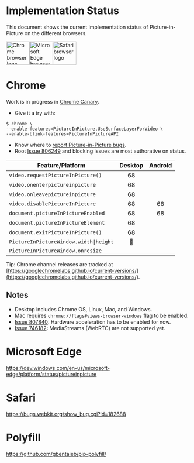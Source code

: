 # Implementation Status
This document shows the current implementation status of Picture-in-Picture on the different browsers.

<a href="#chrome"><img width=64 src="https://raw.githubusercontent.com/alrra/browser-logos/master/src/chrome/chrome_128x128.png" alt="Chrome browser logo"></a><a href="#microsoft-edge"><img width=64 src="https://raw.githubusercontent.com/alrra/browser-logos/master/src/edge/edge_128x128.png" alt="Microsoft Edge browser logo"></a><a href="#safari"><img width=64 src="https://raw.githubusercontent.com/alrra/browser-logos/master/src/safari/safari_128x128.png" alt="Safari browser logo"></a>

# Chrome

Work is in progress in [Chrome Canary](http://chrome.com/canary).

* Give it a try with:

```
$ chrome \
--enable-features=PictureInPicture,UseSurfaceLayerForVideo \
--enable-blink-features=PictureInPictureAPI
```

* Know where to [report Picture-in-Picture bugs](https://bugs.chromium.org/p/chromium/issues/entry?components=Blink>Media>PictureInPicture).
* Root [Issue 806249](http://crbug.com/806249) and blocking issues are most authorative on status.

Feature/Platform                       | Desktop | Android |
-------------------------------------- | :-----: | :-----: |
`video.requestPictureInPicture()`      | 68      |         |
`video.onenterpictureinpicture`        | 68      |         |
`video.onleavepictureinpicture`        | 68      |         |
`video.disablePictureInPicture`        | 68      | 68      |
`document.pictureInPictureEnabled`     | 68      | 68      |
`document.pictureInPictureElement`     | 68      |         |
`document.exitPictureInPicture()`      | 68      |         |
`PictureInPictureWindow.width\|height` | 👷      |         |
`PictureInPictureWindow.onresize`      |         |         |

Tip: Chrome channel releases are tracked at [https://googlechromelabs.github.io/current-versions/](https://googlechromelabs.github.io/current-versions/).

## Notes
* Desktop includes Chrome OS, Linux, Mac, and Windows.
* Mac requires `chrome://flags#views-browser-windows` flag to be enabled.
* [Issue 807840](http://crbug.com/807840): Hardware acceleration has to be enabled for now.
* [Issue 746182](http://crbug.com/746182): MediaStreams (WebRTC) are not supported yet.

# Microsoft Edge
https://dev.windows.com/en-us/microsoft-edge/platform/status/pictureinpicture

# Safari
https://bugs.webkit.org/show_bug.cgi?id=182688

# Polyfill
https://github.com/gbentaieb/pip-polyfill/
